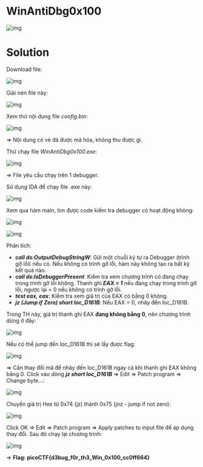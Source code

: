 # WinAntiDbg0x100

![img](8)

# Solution

Download file: 

![img](9)

Giải nén file này: 

![img](10)

Xem thử nội dung file *config.bin*: 

![img](11)

=> Nội dung có vẻ đã được mã hóa, không thu được gì. 

Thử chạy file *WinAntiDbg0x100.exe*:

![img](12)

=> File yêu cầu chạy trên 1 debugger. 

Sử dụng IDA để chạy file .exe này: 

![img](13)

Xem qua hàm main, tìm được code kiểm tra debugger có hoạt động không: 

![img](14)

![img](15)

Phân tích: 

- ***call ds:OutputDebugStringW***: Gửi một chuỗi ký tự ra Debugger (trình gỡ lỗi) nếu có. Nếu không có trình gỡ lỗi, hàm này không tạo ra bất kỳ kết quả nào.
- ***call ds:IsDebuggerPresent***: Kiểm tra xem chương trình có đang chạy trong trình gỡ lỗi không. Thanh ghi ***EAX = 1*** nếu đang chạy trong trình gỡ lỗi, ngược lại = 0 nếu không có trình gỡ lỗi. 
- ***test eax, eax***: Kiểm tra xem giá trị của EAX có bằng 0 không.
- ***jz (Jump if Zero) short loc_D161B***: Nếu EAX = 0, nhảy đến loc_D161B.

Trong TH này, giá trị thanh ghi EAX **đang không bằng 0**, nên chương trình dừng ở đây:

![img](16)

Nếu có thể jump đến loc_D161B thì sẽ lấy được flag:

![img](17)

=> Cần thay đổi mã để nhảy đến loc_D161B ngay cả khi thanh ghi EAX không bằng 0. Click vào dòng ***jz short loc_D161B*** => Edit => Patch program => Change byte...: 

![img](18)

Chuyển giá trị Hex từ 0x74 (jz) thành 0x75 (jnz - jump if not zero):

![img](19)

Click OK => Edit => Patch program => Apply patches to input file để áp dụng thay đổi. Sau đó chạy lại chương trình: 

![img](20)

=> **Flag: picoCTF{d3bug_f0r_th3_Win_0x100_cc0ff664}**









